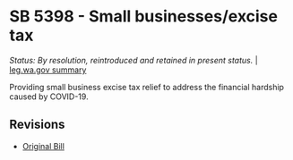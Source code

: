 # SB 5398 - Small businesses/excise tax
*Status: By resolution, reintroduced and retained in present status.* | [leg.wa.gov summary](https://app.leg.wa.gov/billsummary?BillNumber=5398&Year=2021)

Providing small business excise tax relief to address the financial hardship caused by COVID-19.

## Revisions
* [Original Bill](1/)